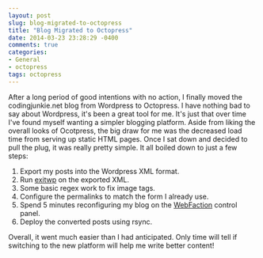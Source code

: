 ```yaml
---
layout: post
slug: blog-migrated-to-octopress
title: "Blog Migrated to Octopress"
date: 2014-03-23 23:28:29 -0400
comments: true
categories: 
- General
- octopress
tags: octopress
---
```

After a long period of good intentions with no action, I finally moved the codingjunkie.net blog from Wordpress to Octopress. I have nothing bad to say about Wordpress, it's been a great tool for me. It's just that over time I've found myself wanting a simpler blogging platform.  Aside from liking the overall looks of Ocotpress, the big draw for me was the decreased load time from serving up static HTML pages.  Once I sat down and decided to pull the plug, it was really pretty simple. It all boiled down to just a few steps: 

 1. Export my posts into the Wordpress XML format.
 2. Run [exitwp](https://github.com/thomasf/exitwp "exitwp") on the exported XML.
 3. Some basic regex work to fix image tags.
 4. Configure the permalinks to match the form I already use.
 5. Spend 5 minutes reconfiguring my blog on the [WebFaction](https://www.webfaction.com/) control panel.
 6. Deploy the converted posts using rsync.

Overall, it went much easier than I had anticipated.  Only time will tell if switching to the new platform will help me write better content!

